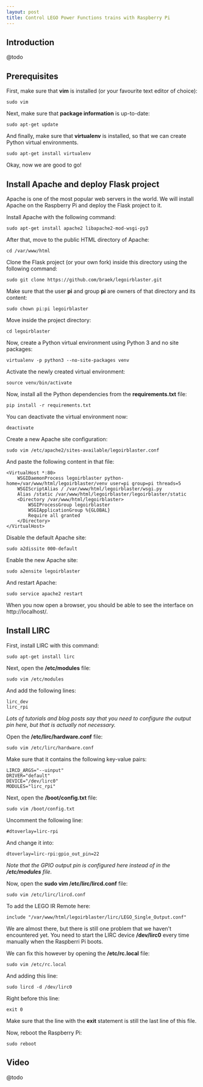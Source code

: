 ```yaml
---
layout: post
title: Control LEGO Power Functions trains with Raspberry Pi
---
```


## Introduction

@todo

## Prerequisites

First, make sure that **vim** is installed (or your favourite text editor of choice):

```
sudo vim
```

Next, make sure that **package information** is up-to-date:

```
sudo apt-get update
```

And finally, make sure that **virtualenv** is installed, so that we can create Python virtual environments.

```
sudo apt-get install virtualenv
```

Okay, now we are good to go!

## Install Apache and deploy Flask project

Apache is one of the most popular web servers in the world. We will install Apache on the Raspberry Pi and deploy the Flask project to it.

Install Apache with the following command:

```
sudo apt-get install apache2 libapache2-mod-wsgi-py3
```

After that, move to the public HTML directory of Apache:

```
cd /var/www/html
```

Clone the Flask project (or your own fork) inside this directory using the following command:

```
sudo git clone https://github.com/braek/legoirblaster.git
```

Make sure that the user **pi** and group **pi** are owners of that directory and its content:

```
sudo chown pi:pi legoirblaster
```

Move inside the project directory:

```
cd legoirblaster
```

Now, create a Python virtual environment using Python 3 and no site packages:

```
virtualenv -p python3 --no-site-packages venv
```

Activate the newly created virtual environment:

```
source venv/bin/activate
```

Now, install all the Python dependencies from the **requirements.txt** file:

```
pip install -r requirements.txt
```

You can deactivate the virtual environment now:

```
deactivate
```

Create a new Apache site configuration:

```
sudo vim /etc/apache2/sites-available/legoirblaster.conf
```

And paste the following content in that file:

```
<VirtualHost *:80>
    WSGIDaemonProcess legoirblaster python-home=/var/www/html/legoirblaster/venv user=pi group=pi threads=5
    WSGIScriptAlias / /var/www/html/legoirblaster/wsgi.py
    Alias /static /var/www/html/legoirblaster/legoirblaster/static
    <Directory /var/www/html/legoirblaster>
        WSGIProcessGroup legoirblaster
        WSGIApplicationGroup %{GLOBAL}
        Require all granted
    </Directory>
</VirtualHost>
```

Disable the default Apache site:

```
sudo a2dissite 000-default
```

Enable the new Apache site:

```
sudo a2ensite legoirblaster
```

And restart Apache:

```
sudo service apache2 restart
```

When you now open a browser, you should be able to see the interface on http://localhost/.

## Install LIRC

First, install LIRC with this command:

```
sudo apt-get install lirc
```

Next, open the **/etc/modules** file:

```
sudo vim /etc/modules
```

And add the following lines:

```
lirc_dev
lirc_rpi
```

*Lots of tutorials and blog posts say that you need to configure the output pin here, but that is actually not necessary.*

Open the **/etc/lirc/hardware.conf** file:

```
sudo vim /etc/lirc/hardware.conf
```

Make sure that it contains the following key-value pairs:

```
LIRCD_ARGS="--uinput"
DRIVER="default"
DEVICE="/dev/lirc0"
MODULES="lirc_rpi"
```

Next, open the **/boot/config.txt** file:

```
sudo vim /boot/config.txt
```

Uncomment the following line:

```
#dtoverlay=lirc-rpi
```

And change it into:

```
dtoverlay=lirc-rpi:gpio_out_pin=22
```

*Note that the GPIO output pin is configured here instead of in the **/etc/modules** file.*

Now, open the **sudo vim /etc/lirc/lircd.conf** file:

```
sudo vim /etc/lirc/lircd.conf
```

To add the LEGO IR Remote here:

```
include "/var/www/html/legoirblaster/lirc/LEGO_Single_Output.conf"
```

We are almost there, but there is still one problem that we haven't encountered yet. You need to start the LIRC device **/dev/lirc0** every time manually when the Raspberri Pi boots.

We can fix this however by opening the **/etc/rc.local** file:

```
sudo vim /etc/rc.local
```

And adding this line:

```
sudo lircd -d /dev/lirc0
```

Right before this line:

```
exit 0
```

Make sure that the line with the **exit** statement is still the last line of this file.

Now, reboot the Raspberry Pi:

```
sudo reboot
```

## Video

@todo